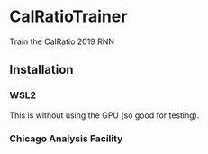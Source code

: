 # CalRatioTrainer

Train the CalRatio 2019 RNN

## Installation

### WSL2

This is without using the GPU (so good for testing).

### Chicago Analysis Facility
